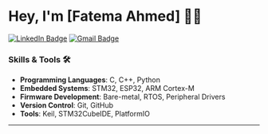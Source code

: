 # Hey, I'm [Fatema Ahmed] 👋😃

[![LinkedIn Badge](https://img.shields.io/badge/-LinkedIn-blue?style=flat-square&logo=LinkedIn&logoColor=white&link=https://www.linkedin.com/in/fatemaahmed/)]([https://www.linkedin.com/in/fatemaahmed/](https://www.linkedin.com/in/fatemaahmed/))
[![Gmail Badge](https://img.shields.io/badge/-Gmail-red?style=flat-square&logo=Gmail&logoColor=white&link=mailto:fatemahmedkhalil@gmail.com)](mailto:fatemahmedkhalil@gmail.com)


### Skills & Tools 🛠️

- **Programming Languages**: C, C++, Python
- **Embedded Systems**: STM32, ESP32, ARM Cortex-M
- **Firmware Development**: Bare-metal, RTOS, Peripheral Drivers
- **Version Control**: Git, GitHub
- **Tools**: Keil, STM32CubeIDE, PlatformIO

---

